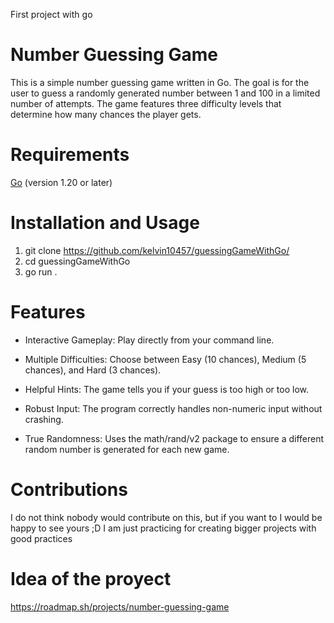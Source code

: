 First project with go
# Number Guessing Game
This is a simple number guessing game written in Go. The goal is for the user to guess a randomly generated number between 1 and 100 in a limited number of attempts. The game features three difficulty levels that determine how many chances the player gets.
# Requirements
 [Go](https://go.dev/) (version 1.20 or later)
 # Installation and Usage
1. git clone https://github.com/kelvin10457/guessingGameWithGo/
2. cd guessingGameWithGo
3. go run .

# Features
* Interactive Gameplay: Play directly from your command line.

* Multiple Difficulties: Choose between Easy (10 chances), Medium (5 chances), and Hard (3 chances).

* Helpful Hints: The game tells you if your guess is too high or too low.

* Robust Input: The program correctly handles non-numeric input without crashing.

* True Randomness: Uses the math/rand/v2 package to ensure a different random number is generated for each new game.

# Contributions
I do not think nobody would contribute on this, but if you want to I would be happy to see yours ;D
I am just practicing for creating bigger projects with good practices
# Idea of the proyect
https://roadmap.sh/projects/number-guessing-game